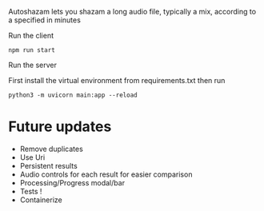 Autoshazam lets you shazam a long audio file, typically a mix, according to a specified in minutes

Run the client 

`npm run start`

Run the server

First install the virtual environment from requirements.txt then run

`python3 -m uvicorn main:app --reload`

# Future updates
- Remove duplicates
- Use Uri
- Persistent results
- Audio controls for each result for easier comparison
- Processing/Progress modal/bar
- Tests !
- Containerize